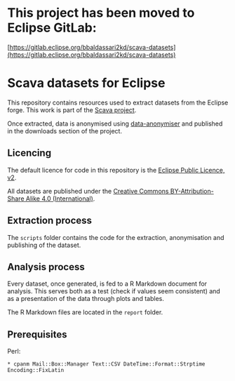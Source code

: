
# This project has been moved to Eclipse GitLab: 

[https://gitlab.eclipse.org/bbaldassari2kd/scava-datasets](https://gitlab.eclipse.org/bbaldassari2kd/scava-datasets)

# Scava datasets for Eclipse

This repository contains resources used to extract datasets from the Eclipse forge. This work is part of the [Scava project](https://projects.eclipse.org/projects/technology.scava).

Once extracted, data is anonymised using [data-anonymiser](https://github.com/borisbaldassari/data-anonymiser) and published in the downloads section of the project.

## Licencing

The default licence for code in this repository is the [Eclipse Public Licence, v2](https://www.eclipse.org/legal/epl-2.0/).

All datasets are published under the [Creative Commons BY-Attribution-Share Alike 4.0 (International)](https://creativecommons.org/licenses/by-sa/4.0/).

## Extraction process

The `scripts` folder contains the code for the extraction, anonymisation and publishing of the dataset.

## Analysis process

Every dataset, once generated, is fed to a R Markdown document for analysis. This serves both as a test (check if values seem consistent) and as a presentation of the data through plots and tables.

The R Markdown files are located in the `report` folder.

## Prerequisites

Perl:

```
* cpanm Mail::Box::Manager Text::CSV DateTime::Format::Strptime Encoding::FixLatin
```

